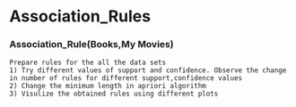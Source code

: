 # Association_Rules

### Association_Rule(Books,My Movies)
    Prepare rules for the all the data sets 
    1) Try different values of support and confidence. Observe the change in number of rules for different support,confidence values
    2) Change the minimum length in apriori algorithm
    3) Visulize the obtained rules using different plots 
